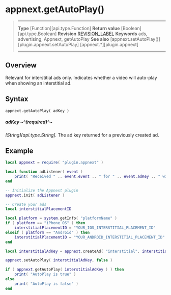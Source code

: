 # appnext.getAutoPlay()

> --------------------- ------------------------------------------------------------------------------------------
> __Type__              [Function][api.type.Function]
> __Return value__      [Boolean][api.type.Boolean]
> __Revision__          [REVISION_LABEL](REVISION_URL)
> __Keywords__          ads, advertising, Appnext, getAutoPlay
> __See also__          [appnext.setAutoPlay()][plugin.appnext.setAutoPlay]
>						[appnext.*][plugin.appnext]
> --------------------- ------------------------------------------------------------------------------------------


## Overview

Relevant for interstitial ads only. Indicates whether a video will <nobr>auto-play</nobr> when showing an interstitial ad.


## Syntax

	appnext.getAutoPlay( adKey )

##### adKey ~^(required)^~
_[String][api.type.String]._ The ad key returned for a previously created ad.


## Example

``````lua
local appnext = require( "plugin.appnext" )

local function adListener( event )
	print( "Received " .. event.event .. " for " .. event.adKey .. " with message: " .. event.message )
end

-- Initialize the Appnext plugin
appnext.init( adListener )

-- Create your ads
local interstitialPlacementID

local platform = system.getInfo( "platformName" )
if ( platform == "iPhone OS" ) then
    interstitialPlacementID = "YOUR_IOS_INTERSTITIAL_PLACEMENT_ID"
elseif ( platform == "Android" ) then
    interstitialPlacementID = "YOUR_ANDROID_INTERSTITIAL_PLACEMENT_ID"
end

local interstitialAdKey = appnext.createAd( "interstitial", interstitialPlacementID )

appnext.setAutoPlay( interstitialAdKey, false )

if ( appnext.getAutoPlay( interstitialAdKey ) ) then
	print( "AutoPlay is true" )
else
	print( "AutoPlay is false" )
end
``````
